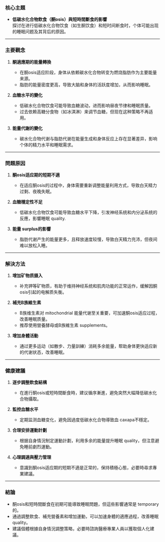 ### 核心主題  
- **低碳水化合物飲食（酮osis）與短時間斷食的影響**  
  探讨在进行低碳水化合物饮食（如生酮饮食）和短时间断食时，个体可能出现的睡眠问题及其背后的原因。

---

### 主要觀念  
1. **酮適應期的能量轉換**  
   - 在酮osis适应阶段，身体从依赖碳水化合物转变为燃烧脂肪作为主要能量来源。  
   - 脂肪的能量密度更高，导致大脑和身体的活跃度增加，从而影响睡眠。  

2. **血糖水平的變化**  
   - 低碳水化合物饮食可能导致血糖波动，进而影响昼夜节律和睡眠质量。  
   - 过去依赖高糖分食物（如冰淇淋）来调节血糖，但现在这种策略不再适用。

3. **能量代謝的變化**  
   - 碳水化合物代谢与脂肪代谢在能量生成和身体反应上存在显著差异，影响个体的精力水平和睡眠需求。

---

### 問題原因  
1. **酮osis适应期的短期不適**  
   - 在适应酮osis的过程中，身体需要重新调整能量利用方式，导致白天精力过剩、夜晚失眠。  

2. **血糖穩定性不足**  
   - 低碳水化合物饮食可能导致血糖水平下降，引发神经系统和内分泌系统的反應，影響睡眠 quality.

3. **能量 surplus的影響**  
   - 脂肪代谢产生的能量更多，且释放速度较慢，导致白天精力充沛，但夜间难以放松入睡。

---

### 解決方法  
1. **增加矿物质摄入**  
   - 补充钾等矿物质，有助于维持神经系统和肌肉功能的正常运作，缓解因酮osis引起的电解质失衡。  

2. **補充B族維生素**  
   - B族维生素对 mitochondrial 能量代谢至关重要，可加速酮osis适应过程，改善睡眠质量。  
   - 推荐使用營養酵母或B族維生素 supplements。

3. **增加身體活動**  
   - 通过更多运动（如散步、力量訓練）消耗多余能量，帮助身体更快适应新的代谢状态，改善睡眠。

---

### 健康建議  
1. **逐步調整飲食結構**  
   - 在進行酮osis或短時間斷食時，建议循序漸進，避免突然大幅降低碳水化合物攝取。  

2. **監控血糖水平**  
   - 定期监测血糖变化，避免因過度低碳水化合物導致血 сахара不穩定。

3. **合理安排運動計劃**  
   - 根据自身情況制定運動計劃，利用多余的能量提升睡眠 quality，但注意避免睡前劇烈運動。  

4. **心理調適與壓力管理**  
   - 意識到酮osis适应期的短期不適是正常的，保持積極心態，必要時尋求專業建議。

---

### 結論  
- 酮osis和短時間斷食在初期可能導致睡眠問題，但這些影響通常是 temporary 的。  
- 通過調整飲食、補充營養素和增加運動，可以加速身體的適應過程，改善睡眠 quality。  
- 建議個體根據自身情況調整策略，必要時諮詢醫療專業人員以獲取個人化建議。